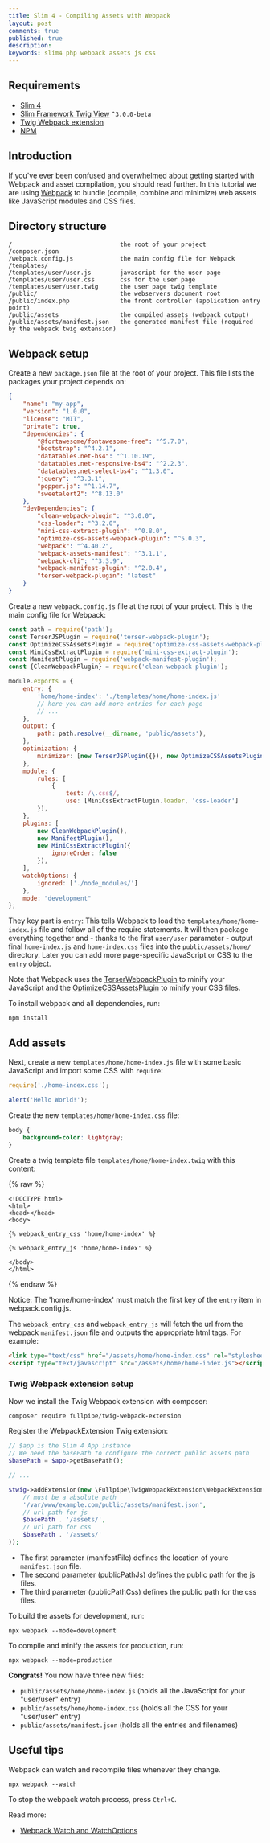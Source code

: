 ```yaml
---
title: Slim 4 - Compiling Assets with Webpack
layout: post
comments: true
published: true
description: 
keywords: slim4 php webpack assets js css
---
```


## Requirements

* [Slim 4](http://www.slimframework.com/docs/v4/start/installation.html)
* [Slim Framework Twig View](https://github.com/slimphp/Twig-View) `^3.0.0-beta`
* [Twig Webpack extension](https://github.com/fullpipe/twig-webpack-extension)
* [NPM](https://nodejs.org/en/download/)

## Introduction

If you've ever been confused and overwhelmed about getting started with Webpack and asset compilation, you should read further. 
In this tutorial we are using [Webpack](https://webpack.js.org) to bundle (compile, combine and minimize) web assets like JavaScript modules and CSS files.


## Directory structure

```
/                              the root of your project
/composer.json
/webpack.config.js             the main config file for Webpack
/templates/
/templates/user/user.js        javascript for the user page
/templates/user/user.css       css for the user page
/templates/user/user.twig      the user page twig template
/public/                       the webservers document root
/public/index.php              the front controller (application entry point)
/public/assets                 the compiled assets (webpack output)
/public/assets/manifest.json   the generated manifest file (required by the webpack twig extension)
```

## Webpack setup

Create a new `package.json` file at the root of your project. This file lists the packages your project depends on:

```json
{
    "name": "my-app",
    "version": "1.0.0",
    "license": "MIT",
    "private": true,
    "dependencies": {
        "@fortawesome/fontawesome-free": "^5.7.0",
        "bootstrap": "^4.2.1",
        "datatables.net-bs4": "^1.10.19",
        "datatables.net-responsive-bs4": "^2.2.3",
        "datatables.net-select-bs4": "^1.3.0",
        "jquery": "^3.3.1",
        "popper.js": "^1.14.7",
        "sweetalert2": "^8.13.0"
    },
    "devDependencies": {
        "clean-webpack-plugin": "^3.0.0",
        "css-loader": "^3.2.0",
        "mini-css-extract-plugin": "^0.8.0",
        "optimize-css-assets-webpack-plugin": "^5.0.3",
        "webpack": "^4.40.2",
        "webpack-assets-manifest": "^3.1.1",
        "webpack-cli": "^3.3.9",
        "webpack-manifest-plugin": "^2.0.4",
        "terser-webpack-plugin": "latest"
    }
}

```

Create a new `webpack.config.js` file at the root of your project. This is the main config file for Webpack:

```js
const path = require('path');
const TerserJSPlugin = require('terser-webpack-plugin');
const OptimizeCSSAssetsPlugin = require('optimize-css-assets-webpack-plugin');
const MiniCssExtractPlugin = require('mini-css-extract-plugin');
const ManifestPlugin = require('webpack-manifest-plugin');
const {CleanWebpackPlugin} = require('clean-webpack-plugin');

module.exports = {
    entry: {
        'home/home-index': './templates/home/home-index.js'
        // here you can add more entries for each page
        // ...
    },
    output: {
        path: path.resolve(__dirname, 'public/assets'),
    },
    optimization: {
        minimizer: [new TerserJSPlugin({}), new OptimizeCSSAssetsPlugin({})],
    },
    module: {
        rules: [
            {
                test: /\.css$/,
                use: [MiniCssExtractPlugin.loader, 'css-loader']
        }],
    },
    plugins: [
        new CleanWebpackPlugin(),
        new ManifestPlugin(),
        new MiniCssExtractPlugin({
            ignoreOrder: false
        }),
    ],
    watchOptions: {
        ignored: ['./node_modules/']
    },
    mode: "development"
};

```

They key part is `entry`: This tells Webpack to load the `templates/home/home-index.js` file and follow all of the require statements. 
It will then package everything together and - thanks to the first `user/user` parameter - output final `home-index.js` and `home-index.css` files into the `public/assets/home/` directory. Later you can add more page-specific JavaScript or CSS to the `entry` object.

Note that Webpack uses the [TerserWebpackPlugin](https://webpack.js.org/plugins/terser-webpack-plugin/) to minify your JavaScript and the [OptimizeCSSAssetsPlugin](https://github.com/NMFR/optimize-css-assets-webpack-plugin) to minify your CSS files.

To install webpack and all dependencies, run:

```
npm install
```

## Add assets

Next, create a new `templates/home/home-index.js` file with some basic JavaScript and import some CSS with `require`:

```js
require('./home-index.css');

alert('Hello World!');
```

Create the new `templates/home/home-index.css` file:

```css
body {
    background-color: lightgray;
}
```

Create a twig template file `templates/home/home-index.twig` with this content:

{% raw %}
```twig
<!DOCTYPE html>
<html>
<head></head>
<body>

{% webpack_entry_css 'home/home-index' %}

{% webpack_entry_js 'home/home-index' %}

</body>
</html>
```
{% endraw %}

Notice: The 'home/home-index' must match the first key of the `entry` item in webpack.config.js.

The `webpack_entry_css` and `webpack_entry_js` will fetch the url from the webpack `manifest.json` file and outputs the appropriate html tags. For example:

```html
<link type="text/css" href="/assets/home/home-index.css" rel="stylesheet">
<script type="text/javascript" src="/assets/home/home-index.js"></script>  
```

### Twig Webpack extension setup

Now we install the Twig Webpack extension with composer:

```
composer require fullpipe/twig-webpack-extension
```

Register the WebpackExtension Twig extension: 

```php
// $app is the Slim 4 App instance
// We need the basePath to configure the correct public assets path
$basePath = $app->getBasePath();

// ...

$twig->addExtension(new \Fullpipe\TwigWebpackExtension\WebpackExtension(
    // must be a absolute path
    '/var/www/example.com/public/assets/manifest.json',
    // url path for js
    $basePath . '/assets/',
    // url path for css
    $basePath . '/assets/'
));
```

* The first parameter (manifestFile) defines the location of youre `manifest.json` file.
* The second parameter (publicPathJs) defines the public path for the js files.
* The third parameter (publicPathCss) defines the public path for the css files.

To build the assets for development, run:

```
npx webpack --mode=development
```

To compile and minify the assets for production, run:

```
npx webpack --mode=production
```

**Congrats!** You now have three new files:

* `public/assets/home/home-index.js`  (holds all the JavaScript for your "user/user" entry)
* `public/assets/home/home-index.css` (holds all the CSS for your "user/user" entry)
* `public/assets/manifest.json` (holds all the entries and filenames)

## Useful tips

Webpack can watch and recompile files whenever they change.

```
npx webpack --watch
```

To stop the webpack watch process, press `Ctrl+C`.

Read more:
* [Webpack Watch and WatchOptions](https://webpack.js.org/configuration/watch/)

